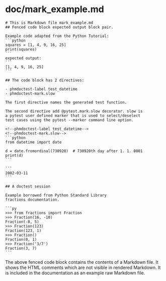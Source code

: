 # doc/mark_example.md
~~~
# This is Markdown file mark_example.md
## Fenced code block expected output block pair.

Example code adapted from the Python Tutorial:
```python
squares = [1, 4, 9, 16, 25]
print(squares)
```
expected output:
```
[1, 4, 9, 16, 25]
```

## The code block has 2 directives:

- phmdoctest-label test_datetime
- phmdoctest-mark.slow

The first directive names the generated test function.

The second directive add @pytest.mark.slow decorator. slow is
a pytest user defined marker that is used to select/deselect
test cases using the pytest --marker command line option.

<!--phmdoctest-label test_datetime-->
<!--phmdoctest-mark.slow-->
```python
from datetime import date

d = date.fromordinal(730920)  # 730920th day after 1. 1. 0001
print(d)
```

```
2002-03-11
```

## A doctest session

Example borrowed from Python Standard Library
fractions documentation.

```py
>>> from fractions import Fraction
>>> Fraction(16, -10)
Fraction(-8, 5)
>>> Fraction(123)
Fraction(123, 1)
>>> Fraction()
Fraction(0, 1)
>>> Fraction('3/7')
Fraction(3, 7)
```
~~~
The above fenced code block contains the contents of a Markdown file.
It shows the HTML comments which are not visible in rendered Markdown.
It is included in the documentation as an example raw Markdown file.
